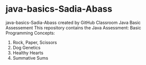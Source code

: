 # java-basics-Sadia-Abass
java-basics-Sadia-Abass created by GitHub Classroom
Java Basic Assessement
This repository contains the Java Assessment: Basic Programming Concepts:
1. Rock, Paper, Scissors
2. Dog Genetics
3. Healthy Hearts
4. Summative Sums
